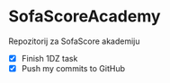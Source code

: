 # SofaScoreAcademy
Repozitorij za SofaScore akademiju

- [x] Finish 1DZ task
- [x] Push my commits to GitHub
